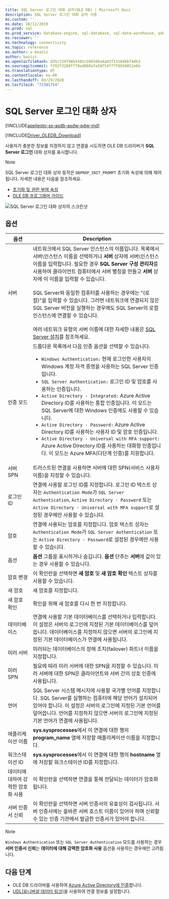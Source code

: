 ```yaml
---
title: SQL Server 로그인 대화 상자(OLE DB) | Microsoft Docs
description: SQL Server 로그인 대화 상자 사용
ms.custom: ''
ms.date: 10/11/2019
ms.prod: sql
ms.prod_service: database-engine, sql-database, sql-data-warehouse, pdw
ms.reviewer: ''
ms.technology: connectivity
ms.topic: reference
ms.author: v-beaziz
author: bazizi
ms.openlocfilehash: d35c339798b4385cb903d8a4a83f13184bbf4db3
ms.sourcegitcommit: ff82f3260ff79ed860a7a58f54ff7f0594851e6b
ms.translationtype: HT
ms.contentlocale: ko-KR
ms.lasthandoff: 03/29/2020
ms.locfileid: "72381754"
---
```

# <a name="sql-server-login-dialog-box"></a>SQL Server 로그인 대화 상자
[!INCLUDE[appliesto-ss-asdb-asdw-pdw-md](../../../includes/appliesto-ss-asdb-asdw-pdw-md.md)]

[!INCLUDE[Driver_OLEDB_Download](../../../includes/driver_oledb_download.md)]

사용자가 충분한 정보를 지정하지 않고 연결을 시도하면 OLE DB 드라이버가 **SQL Server 로그인** 대화 상자를 표시합니다.

> [!NOTE]  
> SQL Server 로그인 대화 상자 동작은 `DBPROP_INIT_PROMPT` 초기화 속성에 의해 제어됩니다. 자세한 내용은 다음을 참조하세요.
> - [초기화 및 권한 부여 속성](../ole-db-data-source-objects/initialization-and-authorization-properties.md)
> - [OLE DB 프로그래머 가이드](https://go.microsoft.com/fwlink/?linkid=2067702)

![SQL Server 로그인 대화 상자의 스크린샷](../media/sql-server-login-dialog.png)

## <a name="options"></a>옵션
|옵션|Description|
|---   |---        |
|서버|네트워크에서 SQL Server 인스턴스의 이름입니다. 목록에서 서버\인스턴스 이름을 선택하거나 **서버** 상자에 서버\인스턴스 이름을 입력합니다. 필요한 경우 **SQL Server 구성 관리자**를 사용하여 클라이언트 컴퓨터에서 서버 별칭을 만들고 **서버** 상자에 이 이름을 입력할 수 있습니다. <br/><br/>SQL Server와 동일한 컴퓨터를 사용하는 경우에는 "(로컬)"을 입력할 수 있습니다. 그러면 네트워크에 연결되지 않은 SQL Server 버전을 실행하는 경우에도 SQL Server의 로컬 인스턴스에 연결할 수 있습니다.<br/><br/>여러 네트워크 유형의 서버 이름에 대한 자세한 내용은 [SQL Server 설치](https://go.microsoft.com/fwlink/?linkid=2067541)를 참조하세요.|
|인증 모드|드롭다운 목록에서 다음 인증 옵션을 선택할 수 있습니다.<br/><ul><li>`Windows Authentication:` 현재 로그인한 사용자의 Windows 계정 자격 증명을 사용하는 SQL Server 인증입니다.</li><li>`SQL Server Authentication:` 로그인 ID 및 암호를 사용하는 인증입니다.</li><li>`Active Directory - Integrated:` Azure Active Directory ID를 사용하는 통합 인증입니다. 이 모드는 SQL Server에 대한 Windows 인증에도 사용할 수 있습니다.</li><li>`Active Directory - Password:` Azure Active Directory ID를 사용하는 사용자 ID 및 암호 인증입니다.</li><li>`Active Directory - Universal with MFA support:` Azure Active Directory ID를 사용하는 대화형 인증입니다. 이 모드는 Azure MFA(다단계 인증)를 지원합니다.</li></ul>|
|서버 SPN|트러스트된 연결을 사용하면 서버에 대한 SPN(서비스 사용자 이름)을 지정할 수 있습니다.|
|로그인 ID|연결에 사용할 로그인 ID를 지정합니다. 로그인 ID 텍스트 상자는 `Authentication Mode`가 `SQL Server Authentication`, `Active Directory - Password` 또는 `Active Directory - Universal with MFA support`로 설정된 경우에만 사용할 수 있습니다.|
|암호|연결에 사용되는 암호를 지정합니다. 암호 텍스트 상자는 `Authentication Mode`가 `SQL Server Authentication` 또는 `Active Directory - Password`로 설정된 경우에만 사용할 수 있습니다.|
|옵션|**옵션** 그룹을 표시하거나 숨깁니다. **옵션** 단추는 **서버**에 값이 있는 경우 사용할 수 있습니다.|
|암호 변경|이 확인란을 선택하면 **새 암호** 및 **새 암호 확인** 텍스트 상자를 사용할 수 있습니다.|
|새 암호|새 암호를 지정합니다.|
|새 암호 확인|확인을 위해 새 암호를 다시 한 번 지정합니다.|
|데이터베이스|연결에 사용할 기본 데이터베이스를 선택하거나 입력합니다. 이 설정은 서버의 로그인에 지정된 기본 데이터베이스를 덮어씁니다. 데이터베이스를 지정하지 않으면 서버의 로그인에 지정된 기본 데이터베이스가 연결에 사용됩니다.|
|미러 서버|미러되는 데이터베이스의 장애 조치(failover) 파트너 이름을 지정합니다.|
|미러 SPN|필요에 따라 미러 서버에 대한 SPN을 지정할 수 있습니다. 미러 서버에 대한 SPN은 클라이언트와 서버 간의 상호 인증에 사용됩니다.|
|언어|SQL Server 시스템 메시지에 사용할 국가별 언어를 지정합니다. SQL Server를 실행하는 컴퓨터에 해당 언어가 설치되어 있어야 합니다. 이 설정은 서버의 로그인에 지정된 기본 언어를 덮어씁니다. 언어를 지정하지 않으면 서버의 로그인에 지정된 기본 언어가 연결에 사용됩니다.|
|애플리케이션 이름|**sys.sysprocesses**에서 이 연결에 대한 행의 **program_name** 열에 저장할 애플리케이션 이름을 지정합니다.|
|워크스테이션 ID|**sys.sysprocesses**에서 이 연결에 대한 행의 **hostname** 열에 저장할 워크스테이션 ID를 지정합니다.|
|데이터에 대하여 강력한 암호화 사용|이 확인란을 선택하면 연결을 통해 전달되는 데이터가 암호화됩니다.|
|서버 인증서 신뢰|이 확인란을 선택하면 서버 인증서의 유효성이 검사됩니다. 서버 인증서에는 올바른 서버 호스트 이름이 있어야 하며 신뢰할 수 있는 인증 기관에서 발급한 인증서가 있어야 합니다.|

> [!NOTE]  
> `Windows Authentication` 또는 `SQL Server Authentication` 모드를 사용하는 경우 **서버 인증서 신뢰**는 **데이터에 대해 강력한 암호화 사용** 옵션을 사용하는 경우에만 고려됩니다.

## <a name="next-steps"></a>다음 단계
- OLE DB 드라이버를 사용하여 [Azure Active Directory에 인증](../features/using-azure-active-directory.md)합니다.
- [UDL(유니버설 데이터 링크)](data-link-pages.md)을 사용하여 연결 정보를 설정합니다.
